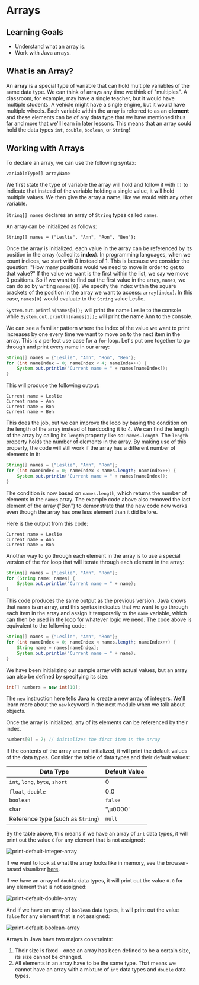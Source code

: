 # Arrays

## Learning Goals

- Understand what an array is.
- Work with Java arrays.

## What is an Array?

An **array** is a special type of variable that can hold multiple variables of
the same data type. We can think of arrays any time we think of "multiples". A
classroom, for example, may have a single teacher, but it would have multiple
students. A vehicle might have a single engine, but it would have multiple
wheels. Each variable within the array is referred to as an **element** and
these elements can be of any data type that we have mentioned thus far and more
that we'll learn in later lessons. This means that an array could hold the data
types `int`, `double`, `boolean`, or `String`!

## Working with Arrays

To declare an array, we can use the following syntax:

`variableType[] arrayName`

We first state the type of variable the array will hold and follow it with `[]`
to indicate that instead of the variable holding a single value, it will hold
multiple values. We then give the array a name, like we would with any other
variable.

`String[] names` declares an array of `String` types called `names`.

An array can be initialized as follows:

`String[] names = {"Leslie", "Ann", "Ron", "Ben"};`

Once the array is initialized, each value in the array can be referenced by its
position in the array (called its **index**). In programming languages, when we
count indices, we start with 0 instead of 1. This is because we consider the
question: "How many positions would we need to move in order to get to that
value?" If the value we want is the first within the list, we say we move 0
positions. So if we want to find out the first value in the array, `names`, we
can do so by writing `names[0]`. We specify the index within the square brackets
of the position in the array we want to access: `array[index]`. In this case,
`names[0]` would evaluate to the `String` value Leslie.

`System.out.println(names[0]);` will print the name Leslie to the console while
`System.out.println(names[1]);` will print the name Ann to the console.

We can see a familiar pattern where the index of the value we want to print
increases by one every time we want to move on to the next item in the array.
This is a perfect use case for a `for` loop. Let's put one together to go
through and print every name in our array:

```java
String[] names = {"Leslie", "Ann", "Ron", "Ben"};
for (int nameIndex = 0; nameIndex < 4; nameIndex++) {
    System.out.println("Current name = " + names[nameIndex]);
}
```

This will produce the following output:

```plainttext
Current name = Leslie
Current name = Ann
Current name = Ron
Current name = Ben
```

This does the job, but we can improve the loop by basing the condition on the
length of the array instead of hardcoding it to 4. We can find the length of the
array by calling its `length` property like so: `names.length`. The `length`
property holds the number of elements in the array. By making use of this
property, the code will still work if the array has a different number of
elements in it:

```java
String[] names = {"Leslie", "Ann", "Ron"};
for (int nameIndex = 0; nameIndex < names.length; nameIndex++) {
    System.out.println("Current name = " + names[nameIndex]);
}
```

The condition is now based on `names.length`, which returns the number of
elements in the `names` array. The example code above also removed the last
element of the array ("Ben") to demonstrate that the new code now works even
though the array has one less element than it did before.

Here is the output from this code:

```plaintext
Current name = Leslie
Current name = Ann
Current name = Ron
```

Another way to go through each element in the array is to use a special version
of the `for` loop that will iterate through each element in the array:

```java
String[] names = {"Leslie", "Ann", "Ron"};
for (String name: names) {
    System.out.println("Current name = " + name);
}
```

This code produces the same output as the previous version. Java knows that
`names` is an array, and this syntax indicates that we want to go through each
item in the array and assign it temporarily to the `name` variable, which can
then be used in the loop for whatever logic we need. The code above is
equivalent to the following code:

```java
String[] names = {"Leslie", "Ann", "Ron"};
for (int nameIndex = 0; nameIndex < names.length; nameIndex++) {
    String name = names[nameIndex];
    System.out.println("Current name = " + name);
}
```

We have been initializing our sample array with actual values, but an array can
also be defined by specifying its size:

```java
int[] numbers = new int[10];
```

The `new` instruction here tells Java to create a new array of integers. We'll
learn more about the `new` keyword in the next module when we talk about objects.

Once the array is initialized, any of its elements can be referenced by their
index.

```java
numbers[0] = 7; // initializes the first item in the array
```

If the contents of the array are not initialized, it will print the default
values of the data types. Consider the table of data types and their default
values:

| Data Type                         | Default Value  |
|-----------------------------------|----------------|
| `int`, `long`, `byte`, `short`    | 0              |
| `float`, `double`                 | 0.0            |
| `boolean`                         | `false`        |
| `char`                            | '\u0000'       |
| Reference type (such as `String`) | `null`         |

By the table above, this means if we have an array of `int` data types, it will
print out the value `0` for any element that is not assigned:

![print-default-integer-array](https://curriculum-content.s3.amazonaws.com/java-mod-1/arrays/print-default-integer-array.png)

If we want to look at what the array looks like in memory, see the
browser-based visualizer
[here](https://pythontutor.com/visualize.html#code=public%20class%20ArrayExample%20%7B%0A%20%20%20%20public%20static%20void%20main%28String%5B%5D%20args%29%20%7B%0A%20%20%20%20%20%20%20%20int%20%5B%5D%20numbers%20%3D%20new%20int%5B3%5D%3B%0A%20%20%20%20%20%20%20%20for%20%28int%20number%20%3A%20numbers%29%20%7B%0A%20%20%20%20%20%20%20%20%20%20%20%20System.out.println%28number%29%3B%0A%20%20%20%20%20%20%20%20%7D%0A%20%20%20%20%7D%0A%7D&cumulative=false&curInstr=2&heapPrimitives=nevernest&mode=display&origin=opt-frontend.js&py=java&rawInputLstJSON=%5B%5D&textReferences=false).

If we have an array of `double` data types, it will print out the value `0.0`
for any element that is not assigned:

![print-default-double-array](https://curriculum-content.s3.amazonaws.com/java-mod-1/arrays/print-default-double-array.png)

And if we have an array of `boolean` data types, it will print out the value
`false` for any element that is not assigned:

![print-default-boolean-array](https://curriculum-content.s3.amazonaws.com/java-mod-1/arrays/print-default-boolean-array.png)

Arrays in Java have two majors constraints:

1. Their size is fixed - once an array has been defined to be a certain size,
   its size cannot be changed.
2. All elements in an array have to be the same type. That means we cannot have
   an array with a mixture of `int` data types and `double` data types.